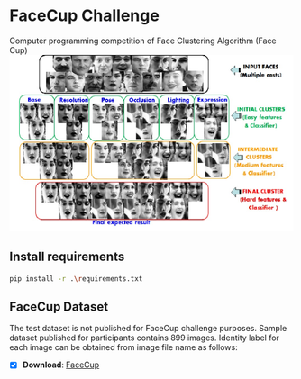 # FaceCup Challenge
Computer programming competition of Face Clustering Algorithm (Face Cup)
![img](Cluster.png)
## Install requirements

```bash
pip install -r .\requirements.txt
```

## FaceCup Dataset
The test dataset is not published for FaceCup challenge purposes. Sample dataset published for participants contains 899 images. Identity label for each image can be obtained from image file name as follows:

- [x] **Download**: [FaceCup](https://facecup.ir/news/cc622bd2-7765-4383-8c39-9e074a5e1286)
